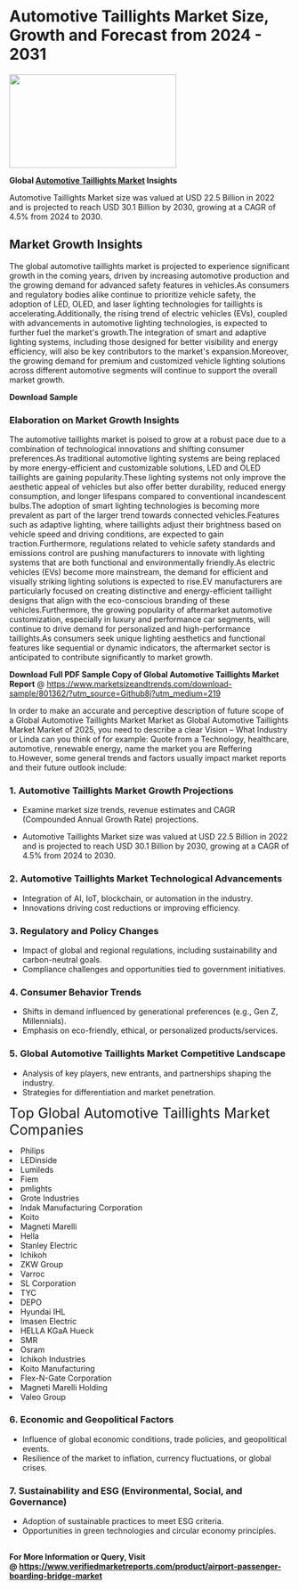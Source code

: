 <H1>Automotive Taillights Market Size, Growth and Forecast from 2024 - 2031</H1><img class="aligncenter size-medium wp-image-584254" src="https://thirdeyenews.in/wp-content/uploads/2024/09/Global-Market-Research-300x168.jpeg" alt="" width="300" height="168" /><p><strong>Global&nbsp;<a href="https://www.marketsizeandtrends.com/download-sample/801362/?utm_source=Github8j?utm_medium=219">Automotive Taillights Market</a> Insights</strong></p><p>Automotive Taillights Market size was valued at USD 22.5 Billion in 2022 and is projected to reach USD 30.1 Billion by 2030, growing at a CAGR of 4.5% from 2024 to 2030.</p><p><h2>Market Growth Insights</h2> The global automotive taillights market is projected to experience significant growth in the coming years, driven by increasing automotive production and the growing demand for advanced safety features in vehicles.As consumers and regulatory bodies alike continue to prioritize vehicle safety, the adoption of LED, OLED, and laser lighting technologies for taillights is accelerating.Additionally, the rising trend of electric vehicles (EVs), coupled with advancements in automotive lighting technologies, is expected to further fuel the market's growth.The integration of smart and adaptive lighting systems, including those designed for better visibility and energy efficiency, will also be key contributors to the market's expansion.Moreover, the growing demand for premium and customized vehicle lighting solutions across different automotive segments will continue to support the overall market growth.<p><strong>Download Sample</strong></p> <h3>Elaboration on Market Growth Insights</h3> The automotive taillights market is poised to grow at a robust pace due to a combination of technological innovations and shifting consumer preferences.As traditional automotive lighting systems are being replaced by more energy-efficient and customizable solutions, LED and OLED taillights are gaining popularity.These lighting systems not only improve the aesthetic appeal of vehicles but also offer better durability, reduced energy consumption, and longer lifespans compared to conventional incandescent bulbs.The adoption of smart lighting technologies is becoming more prevalent as part of the larger trend towards connected vehicles.Features such as adaptive lighting, where taillights adjust their brightness based on vehicle speed and driving conditions, are expected to gain traction.Furthermore, regulations related to vehicle safety standards and emissions control are pushing manufacturers to innovate with lighting systems that are both functional and environmentally friendly.As electric vehicles (EVs) become more mainstream, the demand for efficient and visually striking lighting solutions is expected to rise.EV manufacturers are particularly focused on creating distinctive and energy-efficient taillight designs that align with the eco-conscious branding of these vehicles.Furthermore, the growing popularity of aftermarket automotive customization, especially in luxury and performance car segments, will continue to drive demand for personalized and high-performance taillights.As consumers seek unique lighting aesthetics and functional features like sequential or dynamic indicators, the aftermarket sector is anticipated to contribute significantly to market growth.<p><span class=""><strong>Download Full PDF Sample Copy of Global Automotive Taillights Market Report</strong> @ <a href="https://www.marketsizeandtrends.com/download-sample/801362/?utm_source=Github8j?utm_medium=219" target="_blank">https://www.marketsizeandtrends.com/download-sample/801362/?utm_source=Github8j?utm_medium=219</a></span></p><p>In order to make an accurate and perceptive description of future scope of a Global&nbsp;Automotive Taillights Market Market as Global&nbsp;Automotive Taillights Market Market of 2025, you need to describe a clear Vision &ndash; What Industry or Linda can you think of for example: Quote from a Technology, healthcare, automotive, renewable energy, name the market you are Reffering to.However, some general trends and factors usually impact market reports and their future outlook include:</p><h3>1.&nbsp;<strong>Automotive Taillights Market Growth Projections</strong></h3><ul><li>Examine market size trends, revenue estimates and CAGR (Compounded Annual Growth Rate) projections.</li><li><p>Automotive Taillights Market size was valued at USD 22.5 Billion in 2022 and is projected to reach USD 30.1 Billion by 2030, growing at a CAGR of 4.5% from 2024 to 2030.</p></li></ul><h3>2.&nbsp;<strong>Automotive Taillights Market Technological Advancements</strong></h3><ul><li>Integration of AI, IoT, blockchain, or automation in the industry.</li><li>Innovations driving cost reductions or improving efficiency.</li></ul><h3>3.&nbsp;<strong>Regulatory and Policy Changes</strong></h3><ul><li>Impact of global and regional regulations, including sustainability and carbon-neutral goals.</li><li>Compliance challenges and opportunities tied to government initiatives.</li></ul><h3>4.&nbsp;<strong>Consumer Behavior Trends</strong></h3><ul><li>Shifts in demand influenced by generational preferences (e.g., Gen Z, Millennials).</li><li>Emphasis on eco-friendly, ethical, or personalized products/services.</li></ul><h3>5.&nbsp;<strong>Global Automotive Taillights Market Competitive Landscape</strong></h3><ul><li>Analysis of key players, new entrants, and partnerships shaping the industry.</li><li>Strategies for differentiation and market penetration.</li></ul><p data-pm-slice="1 1 []"><span style="color: inherit; font-family: inherit; font-size: 25px;">Top Global Automotive Taillights Market Companies</span></p><div class="" data-test-id=""><p><li>Philips</li><li> LEDinside</li><li> Lumileds</li><li> Fiem</li><li> pmlights</li><li> Grote Industries</li><li> Indak Manufacturing Corporation</li><li> Koito</li><li> Magneti Marelli</li><li> Hella</li><li> Stanley Electric</li><li> Ichikoh</li><li> ZKW Group</li><li> Varroc</li><li> SL Corporation</li><li> TYC</li><li> DEPO</li><li> Hyundai IHL</li><li> Imasen Electric</li><li> HELLA KGaA Hueck</li><li> SMR</li><li> Osram</li><li> Ichikoh Industries</li><li> Koito Manufacturing</li><li> Flex-N-Gate Corporation</li><li> Magneti Marelli Holding</li><li> Valeo Group</li></p></div><h3>6.&nbsp;<strong>Economic and Geopolitical Factors</strong></h3><ul><li>Influence of global economic conditions, trade policies, and geopolitical events.</li><li>Resilience of the market to inflation, currency fluctuations, or global crises.</li></ul><h3>7.&nbsp;<strong>Sustainability and ESG (Environmental, Social, and Governance)</strong></h3><ul><li>Adoption of sustainable practices to meet ESG criteria.</li><li>Opportunities in green technologies and circular economy principles.</li></ul><h2><strong style="font-size: 14px;">For More Information or Query, Visit @&nbsp;</strong><a style="background-color: #ffffff; font-size: 14px;" href="https://www.marketsizeandtrends.com/report/automotive-taillights-market/" target="_blank">https://www.verifiedmarketreports.com/product/airport-passenger-boarding-bridge-market</a></h2>